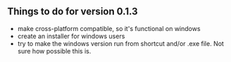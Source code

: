 Things to do for version 0.1.3
------------------------------
- make cross-platform compatible, so it's functional on windows
- create an installer for windows users
- try to make the windows version run from shortcut and/or .exe file. Not sure how possible this is.
